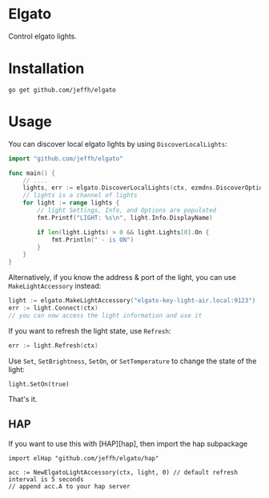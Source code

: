 # Elgato

Control elgato lights.

# Installation

```
go get github.com/jeffh/elgato
```

# Usage

You can discover local elgato lights by using `DiscoverLocalLights`:

```go
import "github.com/jeffh/elgato"

func main() {
	// ....
	lights, err := elgato.DiscoverLocalLights(ctx, ezmdns.DiscoverOptions{})
	// lights is a channel of lights
	for light := range lights {
		// light Settings, Info, and Options are populated
		fmt.Printf("LIGHT: %s\n", light.Info.DisplayName)

		if len(light.Lights) > 0 && light.Lights[0].On {
			fmt.Println(" - is ON")
		}
	}
}
```

Alternatively, if you know the address & port of the light, you can use
`MakeLightAccessory` instead:

```go
light := elgato.MakeLightAccessory("elgato-key-light-air.local:9123")
err := light.Connect(ctx)
// you can now access the light information and use it
```

If you want to refresh the light state, use `Refresh`:

```go
err := light.Refresh(ctx)
```

Use `Set`, `SetBrightness`, `SetOn`, or `SetTemperature` to change the state of
the light:

```
light.SetOn(true)
```

That's it.

## HAP

If you want to use this with [HAP][hap], then import the hap subpackage

```
import elHap "github.com/jeffh/elgato/hap"

acc := NewElgatoLightAccessory(ctx, light, 0) // default refresh interval is 5 seconds
// append acc.A to your hap server
```
